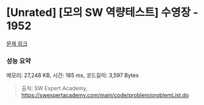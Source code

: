# [Unrated] [모의 SW 역량테스트] 수영장 - 1952 

[문제 링크](https://swexpertacademy.com/main/code/problem/problemDetail.do?contestProbId=AV5PpFQaAQMDFAUq) 

### 성능 요약

메모리: 27,248 KB, 시간: 185 ms, 코드길이: 3,597 Bytes



> 출처: SW Expert Academy, https://swexpertacademy.com/main/code/problem/problemList.do